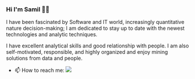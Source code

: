 ### Hi I'm Samil  👋🏼 

I have been fascinated by Software and IT world, increasingly quantitative nature decision-making; I am dedicated to stay up to date with the newest technologies and analytic techniques. 

I have excellent analytical skills and good relationship with people. I am also self-motivated, responsible, and highly organized and enjoy mining solutions from data and people.


- 📫 How to reach me: [![](https://img.shields.io/badge/linkedin-%230077B5.svg?&style=for-the-badge&logo=linkedin&logoColor=white)](https://www.linkedin.com/in/ssamilozkan/)
###


